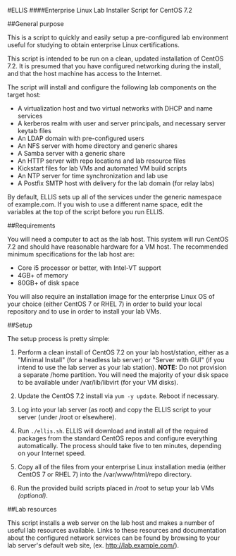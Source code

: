 #ELLIS
####Enterprise Linux Lab Installer Script for CentOS 7.2

##General purpose

This is a script to quickly and easily setup a pre-configured lab
environment useful for studying to obtain enterprise Linux certifications.

This script is intended to be run on a clean, updated installation of CentOS 7.2.
It is presumed that you have configured networking during the install, and that the
host machine has access to the Internet.

The script will install and configure the following lab components on the target host:

- A virtualization host and two virtual networks with DHCP and name services
- A kerberos realm with user and server principals, and necessary server keytab files
- An LDAP domain with pre-configured users
- An NFS server with home directory and generic shares
- A Samba server with a generic share
- An HTTP server with repo locations and lab resource files
- Kickstart files for lab VMs and automated VM build scripts
- An NTP server for time synchronization and lab use
- A Postfix SMTP host with delivery for the lab domain (for relay labs)

By default, ELLIS sets up all of the services under the generic namespace of example.com.
If you wish to use a different name space, edit the variables at the top of the script
before you run ELLIS.

##Requirements

You will need a computer to act as the lab host. This system will run CentOS 7.2 and should
have reasonable hardware for a VM host. The recommended minimum specifications for the lab
host are:

- Core i5 processor or better, with Intel-VT support
- 4GB+ of memory
- 80GB+ of disk space

You will also require an installation image for the enterprise Linux OS of your choice
(either CentOS 7 or RHEL 7) in order to build your local repository and to use in order
to install your lab VMs.

##Setup

The setup process is pretty simple:
 
1. Perform a clean install of CentOS 7.2 on your lab host/station, either as a 
"Minimal Install" (for a headless lab server) or "Server with GUI" (if you intend to 
use the lab server as your lab station). **NOTE:** Do not provision a separate /home 
partition. You will need the majority of your disk space to be available under 
/var/lib/libvirt (for your VM disks).

2. Update the CentOS 7.2 install via `yum -y update`. Reboot if necessary.
 
3. Log into your lab server (as root) and copy the ELLIS script to your server (under 
/root or elsewhere).

4. Run `./ellis.sh`. ELLIS will download and install all of the required packages from 
the standard CentOS repos and configure everything automatically. The process should 
take five to ten minutes, depending on your Internet speed.
 
5. Copy all of the files from your enterprise Linux installation media (either CentOS 7 or RHEL 7)
into the /var/www/html/repo directory.

5. Run the provided build scripts placed in /root to setup your lab VMs *(optional)*.

##Lab resources

This script installs a web server on the lab host and makes a number of useful lab
resources available. Links to these resources and documentation about the configured
network services can be found by browsing to your lab server's default web site,
(ex. http://lab.example.com/).

